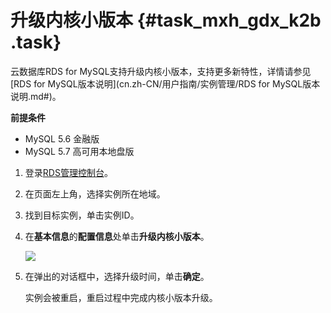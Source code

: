 # 升级内核小版本 {#task_mxh_gdx_k2b .task}

云数据库RDS for MySQL支持升级内核小版本，支持更多新特性，详情请参见[RDS for MySQL版本说明](cn.zh-CN/用户指南/实例管理/RDS for MySQL版本说明.md#)。

**前提条件**

-   MySQL 5.6 金融版
-   MySQL 5.7 高可用本地盘版

1.  登录[RDS管理控制台](https://rds.console.aliyun.com/)。 
2.  在页面左上角，选择实例所在地域。 
3.  找到目标实例，单击实例ID。 
4.  在**基本信息**的**配置信息**处单击**升级内核小版本**。 

    ![](http://static-aliyun-doc.oss-cn-hangzhou.aliyuncs.com/assets/img/15482/15446877387262_zh-CN.png)

5.  在弹出的对话框中，选择升级时间，单击**确定**。 

    实例会被重启，重启过程中完成内核小版本升级。


